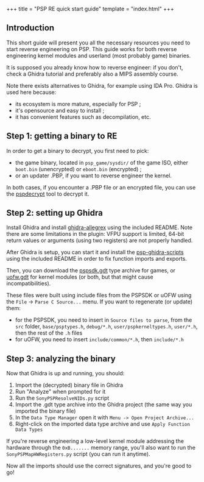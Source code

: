 +++
title = "PSP RE quick start guide"
template = "index.html"
+++

## Introduction

This short guide will present you all the necessary resources you need to start reverse
engineering on PSP. This guide works for both reverse engineering kernel modules and
userland (most probably game) binaries.

It is supposed you already know how to reverse engineer: if you don't, check a Ghidra
tutorial and preferably also a MIPS assembly course.

Note there exists alternatives to Ghidra, for example using IDA Pro. Ghidra is used here because:
- its ecosystem is more mature, especially for PSP ;
- it's opensource and easy to install ;
- it has convenient features such as decompilation, etc.

## Step 1: getting a binary to RE

In order to get a binary to decrypt, you first need to pick:
- the game binary, located in `psp_game/sysdir/` of the game ISO, either `boot.bin` (unencrypted) or `eboot.bin` (encrypted) ;
- or an updater .PBP, if you want to reverse engineer the kernel.

In both cases, if you encounter a .PBP file or an encrypted file, you can use the
[pspdecrypt](https://github.com/John-K/pspdecrypt) tool to decrypt it.

## Step 2: setting up Ghidra

Install Ghidra and install [ghidra-allegrex](https://github.com/kotcrab/ghidra-allegrex) using
the included README. Note there are some limitations in the plugin: VFPU support is limited,
64-bit return values or arguments (using two registers) are not properly handled.

After Ghidra is setup, you can start it and install the
[psp-ghidra-scripts](https://github.com/pspdev/psp-ghidra-scripts) using the included README
in order to fix function imports and exports.

Then, you can download the [pspsdk.gdt](/pspsdk.gdt) type archive for games, or
[uofw.gdt](/uofw.gdt) for kernel modules (or both, but that might cause incompatibilities).

These files were built using include files from the PSPSDK or uOFW using the `File` -> `Parse C Source...` menu.
If you want to regenerate (or update) them:
- for the PSPSDK, you need to insert in `Source files to parse`, from the `src` folder,
`base/psptypes.h`, `debug/*.h`, `user/pspkerneltypes.h`, `user/*.h`, then the rest of the `.h` files
- for uOFW, you need to insert `include/common/*.h`, then `include/*.h`

## Step 3: analyzing the binary

Now that Ghidra is up and running, you should:
1. Import the (decrypted) binary file in Ghidra
2. Run "Analyze" when prompted for it
3. Run the `SonyPSPResolveNIDs.py` script
4. Import the .gdt type archive into the Ghidra project (the same way you imported the binary file)
5. In the `Data Type Manager` open it with `Menu -> Open Project Archive...`
6. Right-click on the imported data type archive and use `Apply Function Data Types`

If you're reverse engineering a low-level kernel module addressing the hardware through the `0xB.......`
memory range, you'll also want to run the `SonyPSPMapHWRegisters.py` script (you can run it anytime).

Now all the imports should use the correct signatures, and you're good to go!

